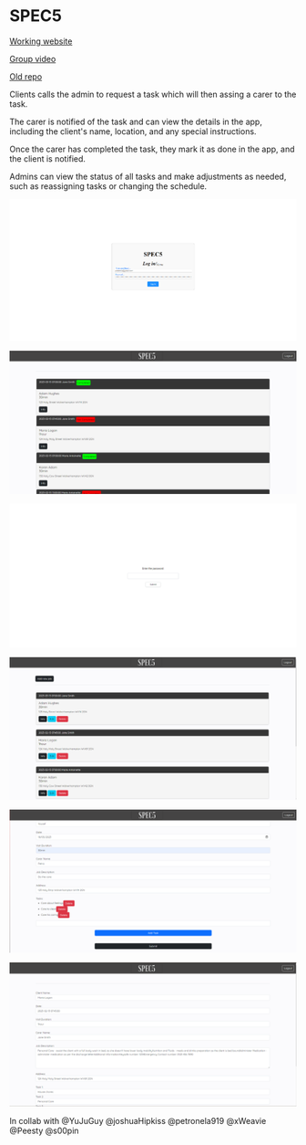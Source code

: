 # SPEC5

[Working website](http://drbom.net)

[Group video](https://youtu.be/E7IjRqM01IM)

[Old repo](https://github.com/bomxacalaka/collab_ws)


Clients calls the admin to request a task which will then assing a carer to the task.

The carer is notified of the task and can view the details in the app, including the client's name, location, and any special instructions.

Once the carer has completed the task, they mark it as done in the app, and the client is notified.

Admins can view the status of all tasks and make adjustments as needed, such as reassigning tasks or changing the schedule.


![alt text](https://github.com/bomxacalaka/SPEC5/blob/master/specpics/login.png?raw=true)

![alt text](https://github.com/bomxacalaka/SPEC5/blob/master/specpics/home.png?raw=true)

![alt text](https://github.com/bomxacalaka/SPEC5/blob/master/specpics/adminlogin.png?raw=true)

![alt text](https://github.com/bomxacalaka/SPEC5/blob/master/specpics/adminhome.png?raw=true)

![alt text](https://github.com/bomxacalaka/SPEC5/blob/master/specpics/add.png?raw=true)

![alt text](https://github.com/bomxacalaka/SPEC5/blob/master/specpics/edit.png?raw=true)


In collab with @YuJuGuy @joshuaHipkiss @petronela919 @xWeavie @Peesty @s00pin
